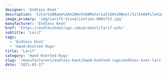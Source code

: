 ```yaml
---
designer: 'Endless Knot'
description: 'Color%20Name%3A%20Ash%0AMaterial%3A%20Wool/Silk%0APile%3A%20CutStyle%3A%20New%20Arrivals%2C%20Traditional'
image_primary: 'img/Larif5-Visualization-600x753.jpg'
manufacturer: 'Endless Knot'
href: 'https://endlessknotrugs.com/product/larif-ash/'
subtitle: 'Larif'
tags:
  - 'Endless Knot'
  - 'Hand-Knotted Rugs'
title: 'Larif'
category: 'Hand Knotted Rugs'
slug: '/manufacturers/endless-knot/hand-knotted-rugs/endless-knot-larif'
date: '2021-02-17'
---
```

